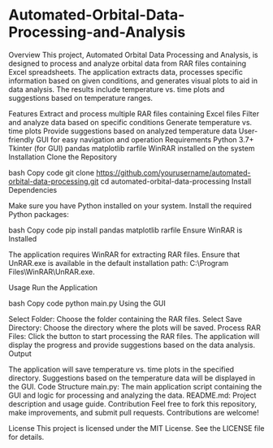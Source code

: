# Automated-Orbital-Data-Processing-and-Analysis
Overview
This project, Automated Orbital Data Processing and Analysis, is designed to process and analyze orbital data from RAR files containing Excel spreadsheets. The application extracts data, processes specific information based on given conditions, and generates visual plots to aid in data analysis. The results include temperature vs. time plots and suggestions based on temperature ranges.

Features
Extract and process multiple RAR files containing Excel files
Filter and analyze data based on specific conditions
Generate temperature vs. time plots
Provide suggestions based on analyzed temperature data
User-friendly GUI for easy navigation and operation
Requirements
Python 3.7+
Tkinter (for GUI)
pandas
matplotlib
rarfile
WinRAR installed on the system
Installation
Clone the Repository

bash
Copy code
git clone https://github.com/yourusername/automated-orbital-data-processing.git
cd automated-orbital-data-processing
Install Dependencies

Make sure you have Python installed on your system. Install the required Python packages:

bash
Copy code
pip install pandas matplotlib rarfile
Ensure WinRAR is Installed

The application requires WinRAR for extracting RAR files. Ensure that UnRAR.exe is available in the default installation path: C:\Program Files\WinRAR\UnRAR.exe.

Usage
Run the Application

bash
Copy code
python main.py
Using the GUI

Select Folder: Choose the folder containing the RAR files.
Select Save Directory: Choose the directory where the plots will be saved.
Process RAR Files: Click the button to start processing the RAR files. The application will display the progress and provide suggestions based on the data analysis.
Output

The application will save temperature vs. time plots in the specified directory.
Suggestions based on the temperature data will be displayed in the GUI.
Code Structure
main.py: The main application script containing the GUI and logic for processing and analyzing the data.
README.md: Project description and usage guide.
Contribution
Feel free to fork this repository, make improvements, and submit pull requests. Contributions are welcome!

License
This project is licensed under the MIT License. See the LICENSE file for details.
